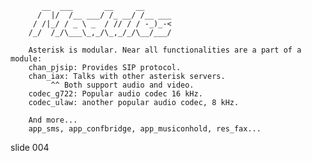            __  ___       __     __
          /  |/  /__ ___/ /_ __/ /__ ___
         / /|_/ / _ \ _  / // / / -_)_-<
        /_/  /_/\___\_,_/\_,_/_/\__/___/

        Asterisk is modular. Near all functionalities are a part of a module:
        chan_pjsip: Provides SIP protocol.
        chan_iax: Talks with other asterisk servers.
             ^^ Both support audio and video.
        codec_g722: Popular audio codec 16 kHz.
        codec_ulaw: another popular audio codec, 8 kHz.

        And more...
        app_sms, app_confbridge, app_musiconhold, res_fax...

















































































slide 004
